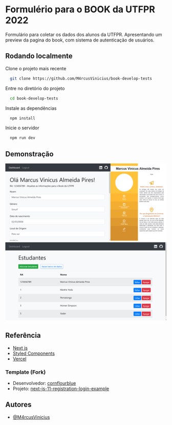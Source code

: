 
# Formulério para o BOOK da UTFPR 2022

Formulário para coletar os dados dos alunos da UTFPR. Apresentando um preview da pagina do book, com sistema de autenticação de usuários.


## Rodando localmente

Clone o projeto mais recente

```bash
  git clone https://github.com/M4rcusVinicius/book-develop-tests
```

Entre no diretório do projeto

```bash
  cd book-develop-tests
```

Instale as dependências

```bash
  npm install
```

Inicie o servidor

```bash
  npm run dev
```


## Demonstração

![Formulário](public/home.png)
![Formulário](public/users.png)

## Referência

 - [Next js](https://nextjs.org/)
 - [Styled Components](https://styled-components.com/)
 - [Vercel](https://vercel.com)

### Template (Fork)

 - Desenvolvedor: [cornflourblue](https://github.com/cornflourblue)
 - Projeto: [next-js-11-registration-login-example](https://github.com/cornflourblue/next-js-11-registration-login-example)

## Autores

- [@M4rcusVinicius](https://github.com/M4rcusVinicius)

